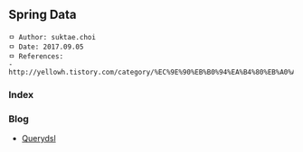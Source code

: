 ## Spring Data

```
ㅁ Author: suktae.choi
ㅁ Date: 2017.09.05
ㅁ References:
- http://yellowh.tistory.com/category/%EC%9E%90%EB%B0%94%EA%B4%80%EB%A0%A8/JPA
```

### Index


### Blog
- [Querydsl](https://spring.io/blog/2011/04/26/advanced-spring-data-jpa-specifications-and-querydsl/)
